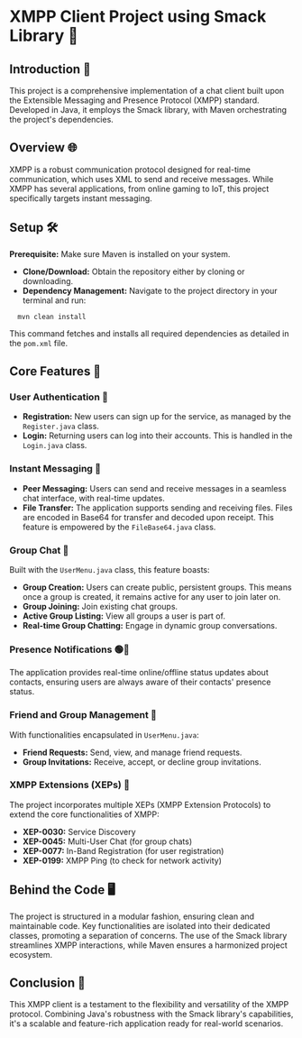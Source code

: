 # XMPP Client Project using Smack Library 🚀

## Introduction 📘

This project is a comprehensive implementation of a chat client built upon the Extensible Messaging and Presence Protocol (XMPP) standard. Developed in Java, it employs the Smack library, with Maven orchestrating the project's dependencies.

## Overview 🌐

XMPP is a robust communication protocol designed for real-time communication, which uses XML to send and receive messages. While XMPP has several applications, from online gaming to IoT, this project specifically targets instant messaging.

## Setup 🛠

**Prerequisite:** Make sure Maven is installed on your system.

- **Clone/Download:** Obtain the repository either by cloning or downloading.
- **Dependency Management:** Navigate to the project directory in your terminal and run:

```shell
  mvn clean install
```

This command fetches and installs all required dependencies as detailed in the `pom.xml` file.

## Core Features 🌟

### User Authentication 🔐

- **Registration:** New users can sign up for the service, as managed by the `Register.java` class.
- **Login:** Returning users can log into their accounts. This is handled in the `Login.java` class.

### Instant Messaging 💬

- **Peer Messaging:** Users can send and receive messages in a seamless chat interface, with real-time updates.
- **File Transfer:** The application supports sending and receiving files. Files are encoded in Base64 for transfer and decoded upon receipt. This feature is empowered by the `FileBase64.java` class.

### Group Chat 👥

Built with the `UserMenu.java` class, this feature boasts:

- **Group Creation:** Users can create public, persistent groups. This means once a group is created, it remains active for any user to join later on.
- **Group Joining:** Join existing chat groups.
- **Active Group Listing:** View all groups a user is part of.
- **Real-time Group Chatting:** Engage in dynamic group conversations.

### Presence Notifications 🟢🔴

The application provides real-time online/offline status updates about contacts, ensuring users are always aware of their contacts' presence status.

### Friend and Group Management 🤝

With functionalities encapsulated in `UserMenu.java`:

- **Friend Requests:** Send, view, and manage friend requests.
- **Group Invitations:** Receive, accept, or decline group invitations.

### XMPP Extensions (XEPs) 🧩

The project incorporates multiple XEPs (XMPP Extension Protocols) to extend the core functionalities of XMPP:

- **XEP-0030:** Service Discovery
- **XEP-0045:** Multi-User Chat (for group chats)
- **XEP-0077:** In-Band Registration (for user registration)
- **XEP-0199:** XMPP Ping (to check for network activity)

## Behind the Code 🖥

The project is structured in a modular fashion, ensuring clean and maintainable code. Key functionalities are isolated into their dedicated classes, promoting a separation of concerns. The use of the Smack library streamlines XMPP interactions, while Maven ensures a harmonized project ecosystem.

## Conclusion 🎉

This XMPP client is a testament to the flexibility and versatility of the XMPP protocol. Combining Java's robustness with the Smack library's capabilities, it's a scalable and feature-rich application ready for real-world scenarios.

